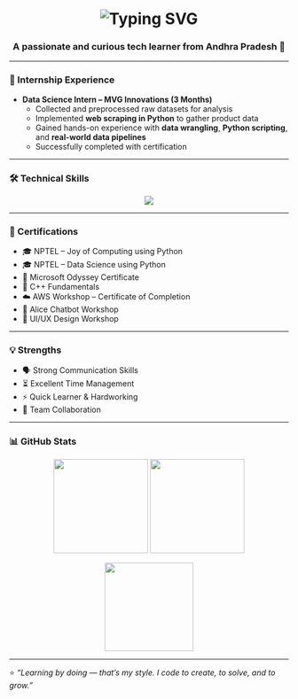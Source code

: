 <!-- Typing animation for name -->
<h1 align="center">
  <img src="https://readme-typing-svg.demolab.com?font=Fira+Code&size=28&pause=1000&center=true&vCenter=true&width=900&height=60&lines=Hi+%F0%9F%91%8B%2C+I'm+Suraboina+Venkata+Koteswara+Rao" alt="Typing SVG" />
</h1>

<h3 align="center">A passionate and curious tech learner from Andhra Pradesh 🚀</h3>


---

### 💼 Internship Experience
- **Data Science Intern – MVG Innovations (3 Months)**  
  - Collected and preprocessed raw datasets for analysis  
  - Implemented **web scraping in Python** to gather product data  
  - Gained hands-on experience with **data wrangling**, **Python scripting**, and **real-world data pipelines**  
  - Successfully completed with certification

---

### 🛠️ Technical Skills
<p align="center">
  <img src="https://skillicons.dev/icons?i=python,c,java,html,css,flask,github" />
</p>

---

### 📜 Certifications
- 🎓 NPTEL – Joy of Computing using Python  
- 🎓 NPTEL – Data Science using Python  
- 🏅 Microsoft Odyssey Certificate  
- 🧠 C++ Fundamentals  
- ☁️ AWS Workshop – Certificate of Completion  
- 🤖 Alice Chatbot Workshop  
- 🎨 UI/UX Design Workshop

---

### 💡 Strengths
- 🗣️ Strong Communication Skills  
- ⏳ Excellent Time Management  
- ⚡ Quick Learner & Hardworking  
- 👥 Team Collaboration


---

### 📊 GitHub Stats
<p align="center">
  <img src="https://github-readme-stats.vercel.app/api?username=venkatakoteswarao&show_icons=true&theme=radical" height="170px"/>
  <img src="https://github-readme-stats.vercel.app/api/top-langs/?username=venkatakoteswarao&layout=compact&theme=radical" height="170px"/>
</p>

<p align="center">
  <img src="https://github-readme-streak-stats.herokuapp.com/?user=venkatakoteswarao&theme=radical&hide_border=false" height="160px"/>
</p>

---

⭐ *“Learning by doing — that’s my style. I code to create, to solve, and to grow.”*

